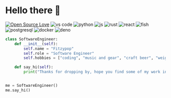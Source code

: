 # Hello there 🤙

[![Open Source Love](https://badges.frapsoft.com/os/v1/open-source.svg?v=102)](https://github.com/ellerbrock/open-source-badge/)
![vs code](https://img.shields.io/badge/Editor-VS_Code-informational?style=flat&logo=visual-studio-code&logoColor=white&color=6aa6f8)
![python](https://img.shields.io/badge/Code-Python-informational?style=flat&logo=python&logoColor=white&color=6aa6f8)
![js](https://img.shields.io/badge/Code-JavaScript-informational?style=flat&logo=javascript&logoColor=white&color=6aa6f8)
![rust](https://img.shields.io/badge/Code-Rust-informational?style=flat&logo=rust&logoColor=white&color=6aa6f8)
![react](https://img.shields.io/badge/Code-React-informational?style=flat&logo=react&logoColor=white&color=6aa6f8)
![fish](https://img.shields.io/badge/Shell-Fish-informational?style=flat&logo=gnu-bash&logoColor=white&color=6aa6f8)
![postgresql](https://img.shields.io/badge/Tools-PostgreSQL-informational?style=flat&logo=postgresql&logoColor=white&color=6aa6f8)
![docker](https://img.shields.io/badge/Tools-Docker-informational?style=flat&logo=docker&logoColor=white&color=6aa6f8)
![deno](https://img.shields.io/badge/Tools-Deno-informational?style=flat&logo=deno&logoColor=white&color=6aa6f8)

<!-- ![](https://img.shields.io/badge/OS-Linux-informational?style=flat&logo=linux&logoColor=white&color=6aa6f8) -->

```python
class SoftwareEngineer:
    def __init__(self):
        self.name = "Fitzypop"
        self.role = "Software Engineer"
        self.hobbies = ["coding", "music and gear", "craft beer", "weightlifting"]

    def say_hi(self):
        print("Thanks for dropping by, hope you find some of my work interesting.")


me = SoftwareEngineer()
me.say_hi()
```

